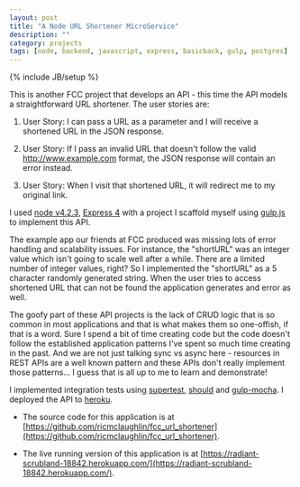 ```yaml
---
layout: post
title: "A Node URL Shortener MicroService"
description: ""
category: projects
tags: [node, backend, javascript, express, basicback, gulp, postgres]
---
```

{% include JB/setup %}

This is another FCC project that develops an API - this time the API models a straightforward URL shortener. The user stories are:

1. User Story: I can pass a URL as a parameter and I will receive a shortened URL in the JSON response.

1. User Story: If I pass an invalid URL that doesn't follow the valid http://www.example.com format, the JSON response will contain an error instead.

1. User Story: When I visit that shortened URL, it will redirect me to my original link.

I used [node v4.2.3](https://nodejs.org/en/), [Express 4](http://expressjs.com/) with a project I scaffold myself using [gulp.js](http://gulpjs.com/) to implement this API.

The example app our friends at FCC produced was missing lots of error handling and scalability issues. For instance, the "shortURL" was an integer value which isn't going to scale well after a while. There are a limited number of integer values, right? So I implemented the "shortURL" as a 5 character randomly generated string. When the user tries to access shortened URL that can not be found the application generates and error as well.

The goofy part of these API projects is the lack of CRUD logic that is so common in most applications and that is what makes them so one-offish, if that is a word. Sure I spend a bit of time creating code but the code doesn't follow the established application patterns I've spent so much time creating in the past. And we are not just talking sync vs async here - resources in REST APIs are a well known pattern and these APIs don't really implement those patterns... I guess that is all up to me to learn and demonstrate!

I implemented integration tests using [supertest](https://github.com/visionmedia/supertest), [should](https://shouldjs.github.io/) and [gulp-mocha](https://github.com/sindresorhus/gulp-mocha). I deployed the API to [heroku](https://www.heroku.com/). 

* The source code for this application is at [https://github.com/ricmclaughlin/fcc_url_shortener](https://github.com/ricmclaughlin/fcc_url_shortener).

* The live running version of this application is at [https://radiant-scrubland-18842.herokuapp.com/](https://radiant-scrubland-18842.herokuapp.com/).
